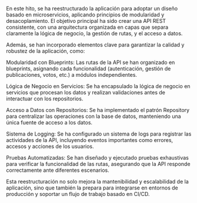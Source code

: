 En este hito, se ha reestructurado la aplicación para adoptar un diseño basado en microservicios, aplicando principios de modularidad y desacoplamiento. El objetivo principal ha sido crear una API REST consistente, con una arquitectura organizada en capas que separa claramente la lógica de negocio, la gestión de rutas, y el acceso a datos.

Además, se han incorporado elementos clave para garantizar la calidad y robustez de la aplicación, como:

Modularidad con Blueprints: Las rutas de la API se han organizado en blueprints, asignando cada funcionalidad (autenticación, gestión de publicaciones, votos, etc.) a módulos independientes.

Lógica de Negocio en Servicios: Se ha encapsulado la lógica de negocio en servicios que procesan los datos y realizan validaciones antes de interactuar con los repositorios.

Acceso a Datos con Repositorios: Se ha implementado el patrón Repository para centralizar las operaciones con la base de datos, manteniendo una única fuente de acceso a los datos.

Sistema de Logging: Se ha configurado un sistema de logs para registrar las actividades de la API, incluyendo eventos importantes como errores, accesos y acciones de los usuarios.

Pruebas Automatizadas: Se han diseñado y ejecutado pruebas exhaustivas para verificar la funcionalidad de las rutas, asegurando que la API responde correctamente ante diferentes escenarios.

Esta reestructuración no solo mejora la mantenibilidad y escalabilidad de la aplicación, sino que también la prepara para integrarse en entornos de producción y soportar un flujo de trabajo basado en CI/CD.

